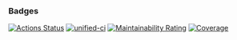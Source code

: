 ### Badges
[![Actions Status](https://github.com/shrvtv/python-project-50/actions/workflows/hexlet-check.yml/badge.svg)](https://github.com/shrvtv/python-project-50/actions)
[![unified-ci](https://github.com/shrvtv/python-project-50/actions/workflows/unified-ci.yml/badge.svg)](https://github.com/shrvtv/python-project-50/actions/workflows/unified-ci.yml)
[![Maintainability Rating](https://sonarcloud.io/api/project_badges/measure?project=shrvtv_python-project-50&metric=sqale_rating)](https://sonarcloud.io/summary/new_code?id=shrvtv_python-project-50)
[![Coverage](https://sonarcloud.io/api/project_badges/measure?project=shrvtv_python-project-50&metric=coverage)](https://sonarcloud.io/summary/new_code?id=shrvtv_python-project-50)
